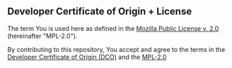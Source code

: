 ## Developer Certificate of Origin + License

The term You is used here as defined in the
[Mozilla Public License v. 2.0](https://www.mozilla.org/en-US/MPL/2.0/) (hereinafter "MPL-2.0").

By contributing to this repository, You accept and agree to the terms in the
[Developer Certificate of Origin (DCO)](https://developercertificate.org) and
the [MPL-2.0](https://www.mozilla.org/en-US/MPL/2.0/)
